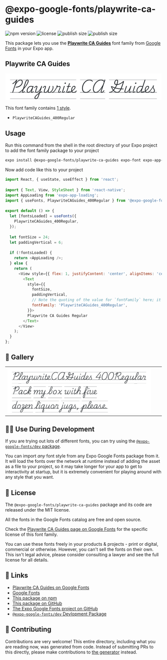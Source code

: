 # @expo-google-fonts/playwrite-ca-guides

![npm version](https://flat.badgen.net/npm/v/@expo-google-fonts/playwrite-ca-guides)
![license](https://flat.badgen.net/github/license/expo/google-fonts)
![publish size](https://flat.badgen.net/packagephobia/install/@expo-google-fonts/playwrite-ca-guides)
![publish size](https://flat.badgen.net/packagephobia/publish/@expo-google-fonts/playwrite-ca-guides)

This package lets you use the [**Playwrite CA Guides**](https://fonts.google.com/specimen/Playwrite+CA+Guides) font family from [Google Fonts](https://fonts.google.com/) in your Expo app.

## Playwrite CA Guides

![Playwrite CA Guides](./font-family.png)

This font family contains [1 style](#-gallery).

- `PlaywriteCAGuides_400Regular`

## Usage

Run this command from the shell in the root directory of your Expo project to add the font family package to your project
```sh
expo install @expo-google-fonts/playwrite-ca-guides expo-font expo-app-loading
```

Now add code like this to your project
```js
import React, { useState, useEffect } from 'react';

import { Text, View, StyleSheet } from 'react-native';
import AppLoading from 'expo-app-loading';
import { useFonts, PlaywriteCAGuides_400Regular } from '@expo-google-fonts/playwrite-ca-guides';

export default () => {
  let [fontsLoaded] = useFonts({
    PlaywriteCAGuides_400Regular,
  });

  let fontSize = 24;
  let paddingVertical = 6;

  if (!fontsLoaded) {
    return <AppLoading />;
  } else {
    return (
      <View style={{ flex: 1, justifyContent: 'center', alignItems: 'center' }}>
        <Text
          style={{
            fontSize,
            paddingVertical,
            // Note the quoting of the value for `fontFamily` here; it expects a string!
            fontFamily: 'PlaywriteCAGuides_400Regular',
          }}>
          Playwrite CA Guides Regular
        </Text>
      </View>
    );
  }
};

```

## 🔡 Gallery


||||
|-|-|-|
|![PlaywriteCAGuides_400Regular](./PlaywriteCAGuides_400Regular.ttf.png)||||


## 👩‍💻 Use During Development

If you are trying out lots of different fonts, you can try using the [`@expo-google-fonts/dev` package](https://github.com/expo/google-fonts/tree/master/font-packages/dev#readme).

You can import *any* font style from any Expo Google Fonts package from it. It will load the fonts
over the network at runtime instead of adding the asset as a file to your project, so it may take longer
for your app to get to interactivity at startup, but it is extremely convenient
for playing around with any style that you want.

## 📖 License

The `@expo-google-fonts/playwrite-ca-guides` package and its code are released under the MIT license.

All the fonts in the Google Fonts catalog are free and open source.

Check the [Playwrite CA Guides page on Google Fonts](https://fonts.google.com/specimen/Playwrite+CA+Guides) for the specific license of this font family.

You can use these fonts freely in your products & projects - print or digital, commercial or otherwise. However, you can't sell the fonts on their own. This isn't legal advice, please consider consulting a lawyer and see the full license for all details.

## 🔗 Links

- [Playwrite CA Guides on Google Fonts](https://fonts.google.com/specimen/Playwrite+CA+Guides)
- [Google Fonts](https://fonts.google.com/)
- [This package on npm](https://www.npmjs.com/package/@expo-google-fonts/playwrite-ca-guides)
- [This package on GitHub](https://github.com/expo/google-fonts/tree/master/font-packages/playwrite-ca-guides)
- [The Expo Google Fonts project on GitHub](https://github.com/expo/google-fonts)
- [`@expo-google-fonts/dev` Devlopment Package](https://github.com/expo/google-fonts/tree/master/font-packages/dev)

## 🤝 Contributing

Contributions are very welcome! This entire directory, including what you are reading now, was generated from code. Instead of submitting PRs to this directly, please make contributions to [the generator](https://github.com/expo/google-fonts/tree/master/packages/generator) instead.
